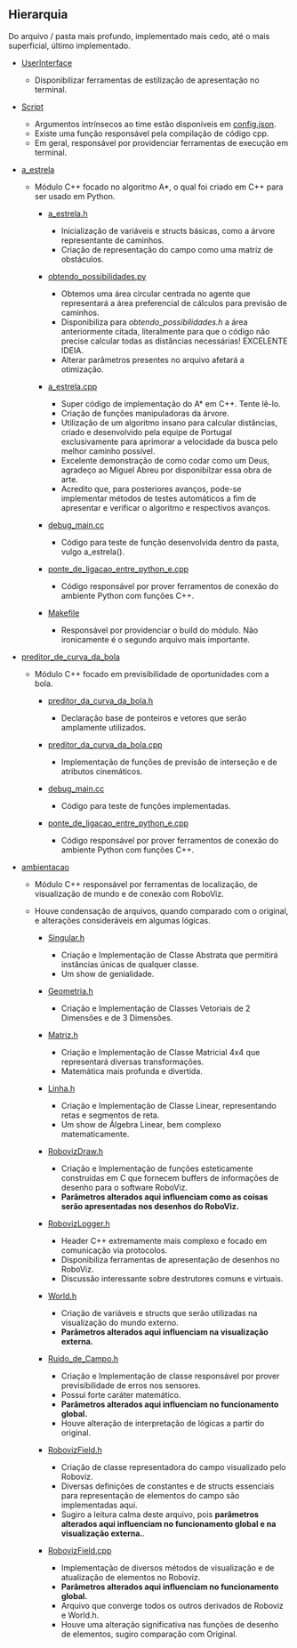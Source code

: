 ##  Hierarquia

Do arquivo / pasta mais profundo, implementado mais cedo, até o mais superficial, último implementado.

* [UserInterface](src/sobre_scripts/comuns/UserInterface.py)
  * Disponibilizar ferramentas de estilização de apresentação no terminal.
  
* [Script](src/sobre_scripts/comuns/Script.py)
  * Argumentos intrínsecos ao time estão disponíveis em [config.json](src/config.json).
  * Existe uma função responsável pela compilação de código cpp.
  * Em geral, responsável por providenciar ferramentas de execução em terminal.

* [a_estrela](src/sobre_cpp/a_estrela)
  * Módulo C++ focado no algoritmo A*, o qual foi criado em C++ para ser usado em Python.
    
    * [a_estrela.h](src/sobre_cpp/a_estrela/a_estrela.h)
      * Inicialização de variáveis e structs básicas, como a árvore representante de caminhos.
      * Criação de representação do campo como uma matriz de obstáculos.
      
    * [obtendo_possibilidades.py](src/sobre_cpp/a_estrela/obtendo_possibilidades.py)
      * Obtemos uma área circular centrada no agente que representará
      a área preferencial de cálculos para previsão de caminhos.
      * Disponibiliza para _obtendo_possibilidades.h_ a área anteriormente citada, literalmente
      para que o código não precise calcular todas as distâncias necessárias! EXCELENTE IDEIA.
      * Alterar parâmetros presentes no arquivo afetará a otimização.
      
    * [a_estrela.cpp](src/sobre_cpp/a_estrela/a_estrela.cpp)
      * Super código de implementação do A* em C++. Tente lê-lo.
      * Criação de funções manipuladoras da árvore.
      * Utilização de um algoritmo insano para calcular distâncias, criado e desenvolvido pela equipe de Portugal exclusivamente para aprimorar a velocidade da busca pelo melhor caminho possível.
      * Excelente demonstração de como codar como um Deus, agradeço ao Miguel Abreu por disponibilzar essa obra de arte.
      * Acredito que, para posteriores avanços, pode-se implementar métodos de testes automáticos a fim de apresentar e verificar o algoritmo e respectivos avanços.
    
    * [debug_main.cc](src/sobre_cpp/a_estrela/debug_main.cc)
      * Código para teste de função desenvolvida dentro da pasta, vulgo a_estrela().
  
    * [ponte_de_ligacao_entre_python_e.cpp](src/sobre_cpp/a_estrela/ponte_de_ligacao_entre_python_e.cpp)
      * Código responsável por prover ferramentos de conexão do ambiente Python com funções C++.
    
    * [Makefile](src/sobre_cpp/a_estrela/Makefile)
      * Responsável por providenciar o build do módulo. Não ironicamente é o segundo
      arquivo mais importante.
      
* [preditor_de_curva_da_bola](src/sobre_cpp/preditor_de_curva_da_bola)
  * Módulo C++ focado em previsibilidade de oportunidades com a bola.
  
    * [preditor_da_curva_da_bola.h](src/sobre_cpp/preditor_de_curva_da_bola/preditor_de_curva_da_bola.h)
      * Declaração base de ponteiros e vetores que serão amplamente utilizados.
      
    * [preditor_da_curva_da_bola.cpp](src/sobre_cpp/preditor_de_curva_da_bola/preditor_de_curva_da_bola.cpp)
      * Implementação de funções de previsão de interseção e de atributos cinemáticos.
      
    * [debug_main.cc](src/sobre_cpp/preditor_de_curva_da_bola/debug_main.cc)
      * Código para teste de funções implementadas.
  
    * [ponte_de_ligacao_entre_python_e.cpp](src/sobre_cpp/a_estrela/ponte_de_ligacao_entre_python_e.cpp)
      * Código responsável por prover ferramentos de conexão do ambiente Python com funções C++.

* [ambientacao](src/sobre_cpp/ambientacao)
  * Módulo C++ responsável por ferramentas de localização, de visualização de mundo e de conexão
  com RoboViz.
  * Houve condensação de arquivos, quando comparado com o original, e alterações consideráveis em algumas lógicas.
    
    * [Singular.h](src/sobre_cpp/ambientacao/Singular.h)
      * Criação e Implementação de Classe Abstrata que permitirá instâncias únicas de qualquer classe.
      * Um show de genialidade.
  
    * [Geometria.h](src/sobre_cpp/ambientacao/Geometria.h)
      * Criação e Implementação de Classes Vetoriais de 2 Dimensões e de 3 Dimensões.
 
    * [Matriz.h](src/sobre_cpp/ambientacao/Matriz.h)
      * Criação e Implementação de Classe Matricial 4x4 que representará diversas transformações.
      * Matemática mais profunda e divertida.
    
    * [Linha.h](src/sobre_cpp/ambientacao/Linha.h)
      * Criação e Implementação de Classe Linear, representando retas e segmentos de reta.
      * Um show de Álgebra Linear, bem complexo matematicamente.
    
    * [RobovizDraw.h](src/sobre_cpp/ambientacao/RobovizDraw.h)
      * Criação e Implementação de funções esteticamente construídas em C que fornecem 
      buffers de informações de desenho para o software RoboViz.
      * **Parâmetros alterados aqui influenciam como as coisas serão apresentadas 
      nos desenhos do RoboViz.**
  
    * [RobovizLogger.h](src/sobre_cpp/ambientacao/RobovizLogger.h)
      * Header C++ extremamente mais complexo e focado em comunicação via protocolos.
      * Disponibiliza ferramentas de apresentação de desenhos no RoboViz.
      * Discussão interessante sobre destrutores comuns e virtuais.

    * [World.h](src/sobre_cpp/ambientacao/World.h)
      * Criação de variáveis e structs que serão utilizadas na visualização do mundo
      externo.
      * **Parâmetros alterados aqui influenciam na visualização externa.**

    * [Ruido_de_Campo.h](src/sobre_cpp/ambientacao/Ruido_de_Campo.h)
      * Criação e Implementação de classe responsável por prover previsibilidade de erros
      nos sensores.
      * Possui forte caráter matemático.
      * **Parâmetros alterados aqui influenciam no funcionamento global.**
      * Houve alteração de interpretação de lógicas a partir do original.

    * [RobovizField.h](src/sobre_cpp/ambientacao/RobovizField.h)
      * Criação de classe representadora do campo visualizado pelo Roboviz.
      * Diversas definições de constantes e de structs essenciais para representação de elementos do campo são implementadas aqui.
      * Sugiro a leitura calma deste arquivo, pois **parâmetros alterados aqui
      influenciam no funcionamento global e na visualização externa.**.

    * [RobovizField.cpp](src/sobre_cpp/ambientacao/RobovizField.cpp)
      * Implementação de diversos métodos de visualização e de atualização de
      elementos no Roboviz.
      * **Parâmetros alterados aqui influenciam no funcionamento global.**
      * Arquivo que converge todos os outros derivados de Roboviz e World.h.
      * Houve uma alteração significativa nas funções de desenho de elementos, sugiro comparação com Original.
